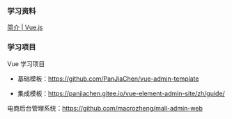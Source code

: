 ### 学习资料

[简介 | Vue.js](https://cn.vuejs.org/guide/introduction.html)





### 学习项目

Vue 学习项目

- 基础模板：https://github.com/PanJiaChen/vue-admin-template

- 集成模板：https://panjiachen.gitee.io/vue-element-admin-site/zh/guide/

电商后台管理系统：https://github.com/macrozheng/mall-admin-web